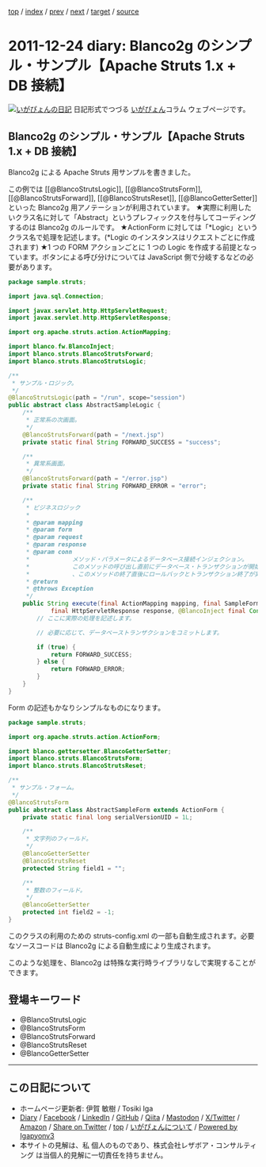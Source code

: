 [top](../index.html) 
 / [index](index.html) 
 / [prev](ig111223.html) 
 / [next](ig111225.html) 
 / [target](https://www.igapyon.jp/igapyon/diary/2011/ig111224.html) 
 / [source](https://github.com/igapyon/diary/blob/master/2011/ig111224.src.md) 

2011-12-24 diary: Blanco2g のシンプル・サンプル【Apache Struts 1.x + DB 接続】
=====================================================================================================
[![いがぴょんの日記](https://www.igapyon.jp/igapyon/diary/images/iga202308_64.jpg "いがぴょん")](https://www.igapyon.jp/igapyon/diary/memo/memoigapyon.html) 日記形式でつづる [いがぴょん](https://www.igapyon.jp/igapyon/diary/memo/memoigapyon.html)コラム ウェブページです。

## Blanco2g のシンプル・サンプル【Apache Struts 1.x + DB 接続】

Blanco2g による Apache Struts 用サンプルを書きました。

この例では [[@BlancoStrutsLogic]], [[@BlancoStrutsForm]], [[@BlancoStrutsForward]], [[@BlancoStrutsReset]], [[@BlancoGetterSetter]] といった Blanco2g 用アノテーションが利用されています。
★実際に利用したいクラス名に対して「Abstract」というプレフィックスを付与してコーディングするのは Blanco2g のルールです。
★ActionForm に対しては「*Logic」というクラス名で処理を記述します。(*Logic のインスタンスはリクエストごとに作成されます)
★1 つの FORM アクションごとに 1 つの Logic を作成する前提となっています。ボタンによる呼び分けについては JavaScript 側で分岐するなどの必要があります。


```java
package sample.struts;

import java.sql.Connection;

import javax.servlet.http.HttpServletRequest;
import javax.servlet.http.HttpServletResponse;

import org.apache.struts.action.ActionMapping;

import blanco.fw.BlancoInject;
import blanco.struts.BlancoStrutsForward;
import blanco.struts.BlancoStrutsLogic;

/**
 * サンプル・ロジック。
 */
@BlancoStrutsLogic(path = "/run", scope="session")
public abstract class AbstractSampleLogic {
    /**
     * 正常系の次画面。
     */
    @BlancoStrutsForward(path = "/next.jsp")
    private static final String FORWARD_SUCCESS = "success";

    /**
     * 異常系画面。
     */
    @BlancoStrutsForward(path = "/error.jsp")
    private static final String FORWARD_ERROR = "error";

    /**
     * ビジネスロジック
     * 
     * @param mapping
     * @param form
     * @param request
     * @param response
     * @param conn
     *            メソッド・パラメータによるデータベース接続インジェクション。
     *            このメソッドの呼び出し直前にデータベース・トランザクションが開始され
     *            、このメソッドの終了直後にロールバックとトランザクション終了が実施されます。
     * @return
     * @throws Exception
     */
    public String execute(final ActionMapping mapping, final SampleForm form, final HttpServletRequest request,
            final HttpServletResponse response, @BlancoInject final Connection conn) throws Exception {
        // ここに実際の処理を記述します。

        // 必要に応じて、データベーストランザクションをコミットします。

        if (true) {
            return FORWARD_SUCCESS;
        } else {
            return FORWARD_ERROR;
        }
    }
}
```


Form の記述もかなりシンプルなものになります。

```java
package sample.struts;

import org.apache.struts.action.ActionForm;

import blanco.gettersetter.BlancoGetterSetter;
import blanco.struts.BlancoStrutsForm;
import blanco.struts.BlancoStrutsReset;

/**
 * サンプル・フォーム。
 */
@BlancoStrutsForm
public abstract class AbstractSampleForm extends ActionForm {
    private static final long serialVersionUID = 1L;

    /**
     * 文字列のフィールド。
     */
    @BlancoGetterSetter
    @BlancoStrutsReset
    protected String field1 = "";

    /**
     * 整数のフィールド。
     */
    @BlancoGetterSetter
    protected int field2 = -1;
}
```


このクラスの利用のための struts-config.xml の一部も自動生成されます。必要なソースコードは Blanco2g による自動生成により生成されます。

このような処理を、Blanco2g は特殊な実行時ライブラリなしで実現することができます。

## 登場キーワード

* @BlancoStrutsLogic
* @BlancoStrutsForm
* @BlancoStrutsForward
* @BlancoStrutsReset
* @BlancoGetterSetter

----------------------------------------------------------------------------------------------------

## この日記について

* ホームページ更新者: 伊賀 敏樹 / Tosiki Iga
* [Diary](https://www.igapyon.jp/igapyon/diary/) / [Facebook](https://www.facebook.com/igapyon) / [LinkedIn](https://www.linkedin.com/in/toshikiiga) / [GitHub](https://github.com/igapyon) / [Qiita](https://qiita.com/igapyon) / [Mastodon](https://social.vivaldi.net/@igapyon) / [X/Twitter](https://twitter.com/ToshikiIga) / [Amazon](https://www.amazon.co.jp/%E4%BC%8A%E8%B3%80-%E6%95%8F%E6%A8%B9/e/B004LTQWCQ) / 
[Share on Twitter](https://twitter.com/intent/tweet?hashtags=igapyon%2Cdiary%2C%E3%81%84%E3%81%8C%E3%81%B4%E3%82%87%E3%82%93%2C%40BlancoStrutsLogic%2C%40BlancoStrutsForm%2C%40BlancoStrutsForward%2C%40BlancoStrutsReset%2C%40BlancoGetterSetter&text=Blanco2g+%E3%81%AE%E3%82%B7%E3%83%B3%E3%83%97%E3%83%AB%E3%83%BB%E3%82%B5%E3%83%B3%E3%83%97%E3%83%AB%E3%80%90Apache+Struts+1.x+%2B+DB+%E6%8E%A5%E7%B6%9A%E3%80%91&url=https%3A%2F%2Fwww.igapyon.jp%2Figapyon%2Fdiary%2F2011%2Fig111224.html) / [top](../index.html) / [いがぴょんについて](https://www.igapyon.jp/igapyon/diary/memo/memoigapyon.html) / [Powered by Igapyonv3](https://github.com/igapyon/igapyonv3)
* 本サイトの見解は、私 個人のものであり、株式会社レザボア・コンサルティング は当個人的見解に一切責任を持ちません。 

